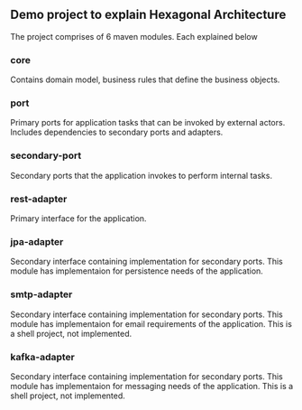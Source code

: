 ## Demo project to explain Hexagonal Architecture
The project comprises of 6 maven modules. Each explained below
### core
Contains domain model, business rules that define the business objects.
### port
Primary ports for application tasks that can be invoked by external actors. Includes dependencies to secondary ports and adapters.
### secondary-port
Secondary ports that the application invokes to perform internal tasks.
### rest-adapter
Primary interface for the application.
### jpa-adapter
Secondary interface containing implementation for secondary ports. This module has implementaion for persistence needs of the application.
### smtp-adapter
Secondary interface containing implementation for secondary ports. This module has implementaion for email requirements of the application. This is a shell project, not implemented.
### kafka-adapter
Secondary interface containing implementation for secondary ports. This module has implementaion for messaging needs of the application. This is a shell project, not implemented.
